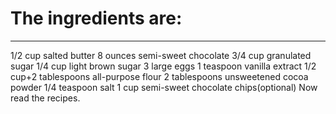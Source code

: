 # The ingredients are:
-----

1/2 cup salted butter
8 ounces semi-sweet chocolate
3/4 cup granulated sugar
1/4 cup light brown sugar
3 large eggs
1 teaspoon vanilla extract
1/2 cup+2 tablespoons all-purpose flour
2 tablespoons unsweetened cocoa powder 
1/4 teaspoon salt
1 cup semi-sweet chocolate chips(optional)
Now read the recipes.